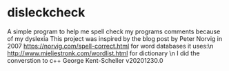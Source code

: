 # disleckcheck
A simple program to help me spell check  my programs comments because of my dyslexia 
This project was inspired by the blog post by Peter Norvig in 2007
https://norvig.com/spell-correct.html
for word databases it uses:\n
http://www.mieliestronk.com/wordlist.html for dictionary \n
I did the converstion to c++
George Kent-Scheller
v20201230.0
